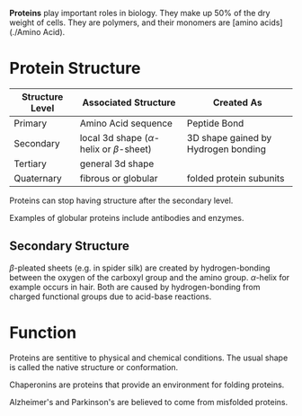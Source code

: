 **Proteins** play important roles in biology. They make up 50% of the dry weight of cells. They are polymers, and their monomers are [amino acids](./Amino Acid).

# Protein Structure

|Structure Level|Associated Structure|Created As|
|---------------|--------------------|----------|
|Primary|Amino Acid sequence|Peptide Bond|
|Secondary|local 3d shape ($\alpha$-helix or $\beta$-sheet)|3D shape gained by Hydrogen bonding |
|Tertiary|general 3d shape|
|Quaternary|fibrous or globular|folded protein subunits|


Proteins can stop having structure after the secondary level.

Examples of globular proteins include antibodies and enzymes.

## Secondary Structure

$\beta$-pleated sheets (e.g. in spider silk) are created by hydrogen-bonding between the oxygen of the carboxyl group and the amino group. $\alpha$-helix for example occurs in hair. Both are caused by hydrogen-bonding from charged functional groups due to acid-base reactions.

# Function

Proteins are sentitive to physical and chemical conditions. The usual shape is called the native structure or conformation.

Chaperonins are proteins that provide an environment for folding proteins.

Alzheimer's and Parkinson's are believed to come from misfolded proteins.